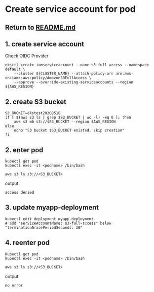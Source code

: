 # Create service account for pod

## Return to [README.md](README.md)

## 1. create service account
Check OIDC Provider
```
eksctl create iamserviceaccount --name s3-full-access --namespace default \
    --cluster ${CLUSTER_NAME} --attach-policy-arn arn:aws-cn:iam::aws:policy/AmazonS3FullAccess \
    --approve --override-existing-serviceaccounts --region ${AWS_REGION}
```
## 2. create S3 bucket
```
S3_BUCKET=ekstest20200518
if [ $(aws s3 ls | grep $S3_BUCKET | wc -l) -eq 0 ]; then
    aws s3 mb s3://$S3_BUCKET --region $AWS_REGION
else
    echo "S3 bucket $S3_BUCKET existed, skip creation"
fi
```

## 2. enter pod
```
kubectl get pod
kubectl exec -it <podname> /bin/bash

aws s3 ls s3://<S3_BUCKET>
```
output
```
access denied
```


## 3. update myapp-deployment
```
kubectl edit deployment myapp-deployment
# add "serviceAccountName: s3-full-access" below "terminationGracePeriodSeconds: 30"
```

## 4. reenter pod
```
kubectl get pod
kubectl exec -it <podname> /bin/bash

aws s3 ls s3://<S3_BUCKET>
```
output
```
no error
```
